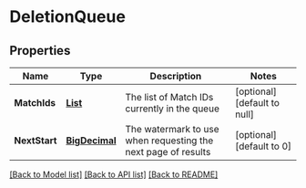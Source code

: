 # DeletionQueue
## Properties

Name | Type | Description | Notes
------------ | ------------- | ------------- | -------------
**MatchIds** | [**List**](DeletionQueueItem.md) | The list of Match IDs currently in the queue | [optional] [default to null]
**NextStart** | [**BigDecimal**](number.md) | The watermark to use when requesting the next page of results | [optional] [default to 0]

[[Back to Model list]](../README.md#documentation-for-models) [[Back to API list]](../README.md#documentation-for-api-endpoints) [[Back to README]](../README.md)

